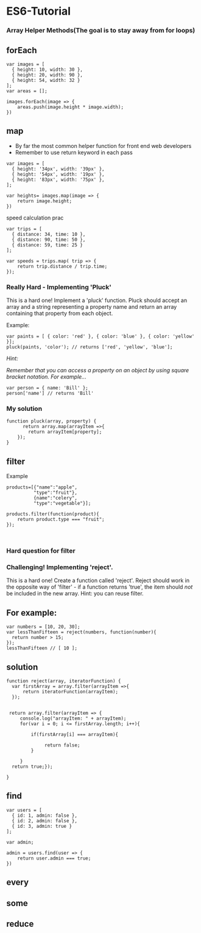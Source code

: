 # ES6-Tutorial
### Array Helper Methods(The goal is to stay away from for loops)
## forEach
```
var images = [
  { height: 10, width: 30 },
  { height: 20, width: 90 },
  { height: 54, width: 32 }
];
var areas = [];

images.forEach(image => {
    areas.push(image.height * image.width);
})
```
## map
  - By far the most common helper function for front end web developers
  - Remember to use return keyword in each pass
```
var images = [
  { height: '34px', width: '39px' },
  { height: '54px', width: '19px' },
  { height: '83px', width: '75px' },
];

var heights= images.map(image => {
    return image.height;
})
```
speed calculation prac
```
var trips = [
  { distance: 34, time: 10 },
  { distance: 90, time: 50 },
  { distance: 59, time: 25 }
];

var speeds = trips.map( trip => {
    return trip.distance / trip.time;
});
```

### Really Hard - Implementing 'Pluck'

This is a hard one!
Implement a 'pluck' function.  Pluck should accept an array and a string representing a property name and return an  array containing that property from each object. 

Example: 
```
var paints = [ { color: 'red' }, { color: 'blue' }, { color: 'yellow' }];
pluck(paints, 'color'); // returns ['red', 'yellow', 'blue'];
```

*Hint:*

*Remember that you can access a property on an object by using square bracket notation. For example...*
```
var person = { name: 'Bill' };
person['name'] // returns 'Bill'
```
### My solution
```
function pluck(array, property) {
      return array.map(arrayItem =>{
        return arrayItem[property];
    });
}
```
## filter
Example
```
products=[{"name":"apple",
          "type":"fruit"},
          {name":"celery",
          "type":"vegetable"}];
       
products.filter(function(product){
    return product.type === "fruit";      
});

       
```
### Hard question for filter
### Challenging! Implementing 'reject'.

This is a hard one!  Create a function called 'reject'.  Reject should work in the opposite way of 'filter' - if a function returns 'true', the item should *not* be included in the new array.  Hint: you can reuse filter.


## For example:
```
var numbers = [10, 20, 30];
var lessThanFifteen = reject(numbers, function(number){
  return number > 15;
}); 
lessThanFifteen // [ 10 ];
```
## solution
```
function reject(array, iteratorFunction) {
  var firstArray = array.filter(arrayItem =>{
      return iteratorFunction(arrayItem);
  });

  
 return array.filter(arrayItem => {
     console.log("arrayItem: " + arrayItem);
     for(var i = 0; i <= firstArray.length; i++){
           
         if(firstArray[i] === arrayItem){
           
              return false;
         }
        
     }
  return true;});
 
}
```

## find
```
var users = [
  { id: 1, admin: false },
  { id: 2, admin: false },
  { id: 3, admin: true }
];

var admin;

admin = users.find(user => {
    return user.admin === true;
})
```
## every
## some
## reduce
